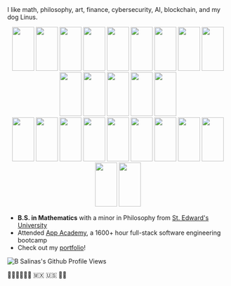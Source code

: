 <header>
    <link rel="stylesheet" href="https://cdn.jsdelivr.net/gh/devicons/devicon@v2.15.1/devicon.min.css">
</header> 

I like math, philosophy, art, finance, cybersecurity, AI, blockchain, and my dog Linus.

<body>
    <div align="center" justify-content="space-between">
        <img src="https://cdn.jsdelivr.net/gh/devicons/devicon/icons/bash/bash-original.svg" height="100" width="50"/>
        <img src="https://cdn.jsdelivr.net/gh/devicons/devicon/icons/javascript/javascript-original.svg" height="100" width="50"/>
        <img src="https://cdn.jsdelivr.net/gh/devicons/devicon/icons/python/python-original.svg" height="100" width="50"/>
        <img src="https://cdn.jsdelivr.net/gh/devicons/devicon/icons/java/java-original.svg" height="100" width="50"/>
        <img src="https://cdn.jsdelivr.net/gh/devicons/devicon/icons/solidity/solidity-original.svg" height="100" width="50" />
        <!-- <img src="https://cdn.jsdelivr.net/gh/devicons/devicon/icons/rust/rust-plain.svg" height="100" width="50"/>  -->
        <img src="https://cdn.jsdelivr.net/gh/devicons/devicon/icons/html5/html5-original.svg" height="100" width="50"/>
        <img src="https://cdn.jsdelivr.net/gh/devicons/devicon/icons/css3/css3-original.svg" height="100" width="50"/>
        <img src="https://cdn.jsdelivr.net/gh/devicons/devicon/icons/react/react-original.svg" height="100" width="50"/>
        <img src="https://cdn.jsdelivr.net/gh/devicons/devicon/icons/redux/redux-original.svg" height="100" width="50"/>
        <img src="https://cdn.jsdelivr.net/gh/devicons/devicon/icons/git/git-original.svg" height="100" width="50" />
        <img src="https://cdn.jsdelivr.net/gh/devicons/devicon/icons/nodejs/nodejs-original-wordmark.svg" height="100" width="50"/>
        <img src="https://cdn.jsdelivr.net/gh/devicons/devicon/icons/flask/flask-original-wordmark.svg" height="100" width="50"/>
        <img src="https://cdn.jsdelivr.net/gh/devicons/devicon/icons/postgresql/postgresql-original.svg" height="100" width="50"/>  
        <img src="https://cdn.jsdelivr.net/gh/devicons/devicon/icons/sequelize/sequelize-original.svg" height="100" width="50"/>
        <!-- <img src="https://cdn.jsdelivr.net/gh/devicons/devicon/icons/express/express-original.svg" height="100" width="50"/> -->
        <br />
        <img src="https://cdn.jsdelivr.net/gh/devicons/devicon/icons/markdown/markdown-original.svg" height="100" width="50"/>    
        <img src="https://cdn.jsdelivr.net/gh/devicons/devicon/icons/latex/latex-original.svg" height="100" width="50"/>
        <img src="https://cdn.jsdelivr.net/gh/devicons/devicon/icons/figma/figma-original.svg" height="100" width="50"/>
        <img src="https://cdn.jsdelivr.net/gh/devicons/devicon/icons/matlab/matlab-original.svg" height="100" width="50"/>
        <img src="https://cdn.jsdelivr.net/gh/devicons/devicon/icons/docker/docker-original.svg" height="100" width="50"/>
        <img src="https://cdn.jsdelivr.net/gh/devicons/devicon/icons/amazonwebservices/amazonwebservices-original.svg" height="100" width="50"/>
        <img src="https://cdn.jsdelivr.net/gh/devicons/devicon/icons/gatsby/gatsby-original.svg" height="100" width="50"/>
        <img src="https://cdn.jsdelivr.net/gh/devicons/devicon/icons/heroku/heroku-original.svg" height="100" width="50"/>
        <!-- <img src="https://cdn.jsdelivr.net/gh/devicons/devicon/icons/devicon/devicon-original.svg" height="50" width="25"/>
        <img src="https://cdn.jsdelivr.net/gh/devicons/devicon/icons/threejs/threejs-original.svg" height="50" width="25"/> -->
        <img src="https://cdn.jsdelivr.net/gh/devicons/devicon/icons/photoshop/photoshop-plain.svg" height="100" width="50"/>
        <img src="https://cdn.jsdelivr.net/gh/devicons/devicon/icons/xd/xd-plain.svg" height="100" width="50"/>
        <img src="https://cdn.jsdelivr.net/gh/devicons/devicon/icons/premierepro/premierepro-plain.svg" height="100" width="50"/>
        <!-- <img src="https://cdn.jsdelivr.net/gh/devicons/devicon/icons/aftereffects/aftereffects-original.svg" height="100" width="50"/>
        <img src="https://cdn.jsdelivr.net/gh/devicons/devicon/icons/illustrator/illustrator-plain.svg" height="100" width="50"/> -->
        <!-- <img src="https://cdn.jsdelivr.net/gh/devicons/devicon/icons/blender/blender-original.svg" height="50" width="25"/> -->
     </div>   
</body>

- **B.S. in Mathematics** with a minor in Philosophy from <a href="https://www.stedwards.edu"> St. Edward's University </a>
- Attended <a href="https://www.appacademy.io">App Academy</a>, a 1600+ hour full-stack software engineering bootcamp
- Check out my <a href="https://b-salinas.dev/">portfolio</a>! 

<p align="left">
  <img src="https://komarev.com/ghpvc/?username=b-salinas" alt="B Salinas's Github Profile Views"> 
</p>

✊🏽✊🏾✊🏿 🇲🇽 🇺🇸 🏳️‍🌈

<!-- <div>
  <img src="https://cdn.jsdelivr.net/gh/devicons/devicon/icons/github/github-original.svg" height="50" width="25"/>
  &nbsp;
  <img src="https://cdn.jsdelivr.net/gh/devicons/devicon/icons/linkedin/linkedin-original.svg" height="50" width="25"/>  
</div> -->







































<!-- OLD README 1 -->

<!--
**Hi, I'm B and I'm a Full-Stack Software Engineer based out of Austin, TX!**

- I graduated from App Academy, a +1400-hour full-stack software development bootcamp, where I honed my skills in: **JavaScript (ES6), Python, React.js, Redux.js, PostgreSQL** and more.
- Fun Fact: I also graduated from St. Edward's University with a degree in Mathematics.
- I am currently looking for a position where I can continue to make a meaningful impact while nurturing my skills.

Check out my portfolio [here](http://b-salinas.dev), let's connect!

**Languages and Technologies I use:**
<p>
  <img src="https://img.shields.io/badge/Python-FFD43B?style=for-the-badge&logo=python&logoColor=darkgreen">
  <img src="https://img.shields.io/badge/JavaScript-323330?style=for-the-badge&logo=javascript&logoColor=F7DF1E">
  <img src="https://img.shields.io/badge/React-20232A?style=for-the-badge&logo=react&logoColor=61DAFB">
  <img src="https://img.shields.io/badge/Redux-593D88?style=for-the-badge&logo=redux&logoColor=white">
  <img src="https://img.shields.io/badge/Chakra--UI-319795?style=for-the-badge&logo=chakra-ui&logoColor=white">
  <img src="https://img.shields.io/badge/HTML5-E34F26?style=for-the-badge&logo=html5&logoColor=white">
  <img src="https://img.shields.io/badge/CSS3-1572B6?style=for-the-badge&logo=css3&logoColor=white">
  <img src="https://img.shields.io/badge/Flask-000000?style=for-the-badge&logo=flask&logoColor=white">
  <img src="https://img.shields.io/badge/Heroku-430098?style=for-the-badge&logo=heroku&logoColor=white">
  <img src="https://img.shields.io/badge/Adobe%20XD-FF61F6?style=for-the-badge&logo=Adobe%20XD&logoColor=white">
  <img src="https://img.shields.io/badge/Git-F05032?style=for-the-badge&logo=git&logoColor=white">
  <img src="https://img.shields.io/badge/Markdown-000000?style=for-the-badge&logo=markdown&logoColor=white">
  <img src="https://img.shields.io/badge/Postman-FF6C37?style=for-the-badge&logo=Postman&logoColor=white">
</p>

<p align="left">
  <img src="https://komarev.com/ghpvc/?username=b-salinas" alt="B Salinas's Github Profile Views">
</p>
-->
















<!-- OLD README 2 -->


<!--
# Skills
#### Languages
![Python](https://img.shields.io/badge/Python-FFD43B?style=for-the-badge&logo=python&logoColor=darkgreen)
![JavaScript](https://img.shields.io/badge/JavaScript-323330?style=for-the-badge&logo=javascript&logoColor=F7DF1E)
![HTML](https://img.shields.io/badge/HTML5-E34F26?style=for-the-badge&logo=html5&logoColor=white)
![CSS](https://img.shields.io/badge/CSS3-1572B6?style=for-the-badge&logo=css3&logoColor=white)

#### Frameworks
![React](https://img.shields.io/badge/React-20232A?style=for-the-badge&logo=react&logoColor=61DAFB)
![Redux](https://img.shields.io/badge/Redux-593D88?style=for-the-badge&logo=redux&logoColor=white)
![Flask](https://img.shields.io/badge/Flask-000000?style=for-the-badge&logo=flask&logoColor=white)
![Node.js](https://img.shields.io/badge/Node.js-43853D?style=for-the-badge&logo=node-dot-js&logoColor=white)
![Express.js](https://img.shields.io/badge/Express.js-000000?style=for-the-badge&logo=express&logoColor=white)
![NPM](https://img.shields.io/badge/npm-CB3837?style=for-the-badge&logo=npm&logoColor=white)
![React Router](https://img.shields.io/badge/React_Router-CA4245?style=for-the-badge&logo=react-router&logoColor=white)
![Chakra-UI](https://img.shields.io/badge/Chakra--UI-319795?style=for-the-badge&logo=chakra-ui&logoColor=white)
![Docker](https://img.shields.io/badge/Docker-2CA5E0?style=for-the-badge&logo=docker&logoColor=white)

#### Databases
![Postgres](https://img.shields.io/badge/PostgreSQL-316192?style=for-the-badge&logo=postgresql&logoColor=white)
![Microsoft SQL Server](https://img.shields.io/badge/Microsoft%20SQL%20Sever-CC2927?style=for-the-badge&logo=microsoft%20sql%20server&logoColor=white)

#### Cloud
![Heroku](https://img.shields.io/badge/Heroku-430098?style=for-the-badge&logo=heroku&logoColor=white)

#### Design
![Adobe Photoshop](https://img.shields.io/badge/Adobe%20Photoshop-31A8FF?style=for-the-badge&logo=Adobe%20Photoshop&logoColor=black)
![Adobe XD](https://img.shields.io/badge/Adobe%20XD-FF61F6?style=for-the-badge&logo=Adobe%20XD&logoColor=white)
![Canva](https://img.shields.io/badge/Canva-%2300C4CC.svg?&style=for-the-badge&logo=Canva&logoColor=white)

#### Other
![Markdown](https://img.shields.io/badge/Markdown-000000?style=for-the-badge&logo=markdown&logoColor=white)
![Git](https://img.shields.io/badge/Git-F05032?style=for-the-badge&logo=git&logoColor=white)
![Postman](https://img.shields.io/badge/Postman-FF6C37?style=for-the-badge&logo=Postman&logoColor=white)
-->



<!-- OLD README 3 -->

<!--
<div align="center" justify-content="space-between">
    <img src="https://img.shields.io/badge/Python-FFD43B?style=for-the-badge&logo=python&logoColor=darkgreen"> 
    <img src="https://img.shields.io/badge/JavaScript-323330?style=for-the-badge&logo=javascript&logoColor=F7DF1E"> 
    <img src="https://img.shields.io/badge/React-20232A?style=for-the-badge&logo=react&logoColor=61DAFB"> 
    <img src="https://img.shields.io/badge/Chakra--UI-319795?style=for-the-badge&logo=chakra-ui&logoColor=white">
    <img src="https://img.shields.io/badge/Redux-593D88?style=for-the-badge&logo=redux&logoColor=white"> 
    <img src="https://img.shields.io/badge/Postman-FF6C37?style=for-the-badge&logo=Postman&logoColor=white">  
    <img src="https://img.shields.io/badge/PostgreSQL-316192?style=for-the-badge&logo=postgresql&logoColor=white"> 
    <img src="https://img.shields.io/badge/Git-F05032?style=for-the-badge&logo=git&logoColor=white">
    <img src="https://img.shields.io/badge/Markdown-000000?style=for-the-badge&logo=markdown&logoColor=white">
   <img src="https://img.shields.io/badge/Ethereum-3C3C3D?style=for-the-badge&logo=Ethereum&logoColor=white">
</div>
-->
